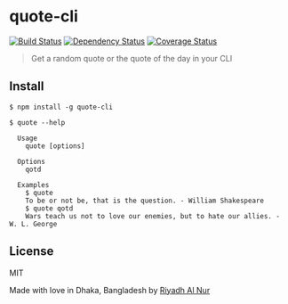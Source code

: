 # quote-cli  
[![Build Status](https://travis-ci.org/riyadhalnur/quote-cli.svg?branch=master)](https://travis-ci.org/riyadhalnur/quote-cli) [![Dependency Status](https://dependencyci.com/github/riyadhalnur/quote-cli/badge)](https://dependencyci.com/github/riyadhalnur/quote-cli) [![Coverage Status](https://coveralls.io/repos/github/riyadhalnur/quote-cli/badge.svg?branch=master)](https://coveralls.io/github/riyadhalnur/quote-cli?branch=master)  

> Get a random quote or the quote of the day in your CLI


## Install

```
$ npm install -g quote-cli
```

```
$ quote --help

  Usage
    quote [options]

  Options
    qotd

  Examples
    $ quote
    To be or not be, that is the question. - William Shakespeare
    $ quote qotd
    Wars teach us not to love our enemies, but to hate our allies. - W. L. George
```

## License

MIT  

Made with love in Dhaka, Bangladesh by [Riyadh Al Nur](http://twitter.com/riyadhalnur)
